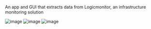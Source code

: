 An app and GUI that extracts data from Logicmonitor, an infrastructure monitoring solution

![image](https://github.com/jjkallas/lm-gui/assets/39398421/3ca90e31-14bd-4a34-ae68-7417d6a1b5a2)
![image](https://github.com/jjkallas/lm-gui/assets/39398421/61c6dfcc-f4b0-4384-a59e-2d938cac261f)
![image](https://github.com/jjkallas/lm-gui/assets/39398421/b1504870-c7a3-451e-bf09-1d4544155983)
